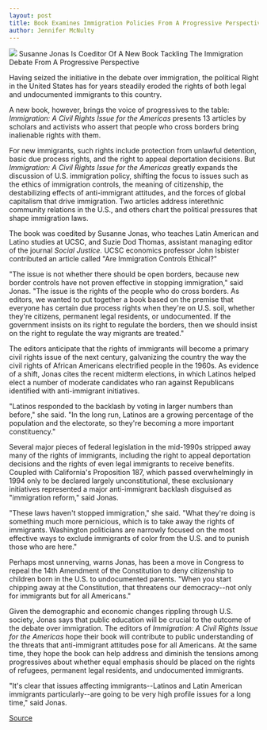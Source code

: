 ```yaml
---
layout: post
title: Book Examines Immigration Policies From A Progressive Perspective
author: Jennifer McNulty
---
```


![][3] Susanne Jonas Is Coeditor Of A New Book Tackling The Immigration Debate From A Progressive Perspective

Having seized the initiative in the debate over immigration, the political Right in the United States has for years steadily eroded the rights of both legal and undocumented immigrants to this country.

A new book, however, brings the voice of progressives to the table: _Immigration: A Civil Rights Issue for the Americas_ presents 13 articles by scholars and activists who assert that people who cross borders bring inalienable rights with them.

For new immigrants, such rights include protection from unlawful detention, basic due process rights, and the right to appeal deportation decisions. But _Immigration: A Civil Rights Issue for the Americas_ greatly expands the discussion of U.S. immigration policy, shifting the focus to issues such as the ethics of immigration controls, the meaning of citizenship, the destabilizing effects of anti-immigrant attitudes, and the forces of global capitalism that drive immigration. Two articles address interethnic community relations in the U.S., and others chart the political pressures that shape immigration laws.

The book was coedited by Susanne Jonas, who teaches Latin American and Latino studies at UCSC, and Suzie Dod Thomas, assistant managing editor of the journal _Social Justice._ UCSC economics professor John Isbister contributed an article called "Are Immigration Controls Ethical?"

"The issue is not whether there should be open borders, because new border controls have not proven effective in stopping immigration," said Jonas. "The issue is the rights of the people who do cross borders. As editors, we wanted to put together a book based on the premise that everyone has certain due process rights when they're on U.S. soil, whether they're citizens, permanent legal residents, or undocumented. If the government insists on its right to regulate the borders, then we should insist on the right to regulate the way migrants are treated."

The editors anticipate that the rights of immigrants will become a primary civil rights issue of the next century, galvanizing the country the way the civil rights of African Americans electrified people in the 1960s. As evidence of a shift, Jonas cites the recent midterm elections, in which Latinos helped elect a number of moderate candidates who ran against Republicans identified with anti-immigrant initiatives.

"Latinos responded to the backlash by voting in larger numbers than before," she said. "In the long run, Latinos are a growing percentage of the population and the electorate, so they're becoming a more important constituency."

Several major pieces of federal legislation in the mid-1990s stripped away many of the rights of immigrants, including the right to appeal deportation decisions and the rights of even legal immigrants to receive benefits. Coupled with California's Proposition 187, which passed overwhelmingly in 1994 only to be declared largely unconstitutional, these exclusionary initiatives represented a major anti-immigrant backlash disguised as "immigration reform," said Jonas.

"These laws haven't stopped immigration," she said. "What they're doing is something much more pernicious, which is to take away the rights of immigrants. Washington politicians are narrowly focused on the most effective ways to exclude immigrants of color from the U.S. and to punish those who are here."

Perhaps most unnerving, warns Jonas, has been a move in Congress to repeal the 14th Amendment of the Constitution to deny citizenship to children born in the U.S. to undocumented parents. "When you start chipping away at the Constitution, that threatens our democracy--not only for immigrants but for all Americans."

Given the demographic and economic changes rippling through U.S. society, Jonas says that public education will be crucial to the outcome of the debate over immigration. The editors of _Immigration: A Civil Rights Issue for the Americas_ hope their book will contribute to public understanding of the threats that anti-immigrant attitudes pose for all Americans. At the same time, they hope the book can help address and diminish the tensions among progressives about whether equal emphasis should be placed on the rights of refugees, permanent legal residents, and undocumented immigrants.

"It's clear that issues affecting immigrants--Latinos and Latin American immigrants particularly--are going to be very high profile issues for a long time," said Jonas.

[3]: http://www1.ucsc.edu/oncampus/currents/98-99/art/jonas_susanne.98-11-23.jpg

[Source](http://www1.ucsc.edu/oncampus/currents/98-99/11-23/jonas.htm "Permalink to Susanne Jonas book on immigration policy: 11-23-98")
